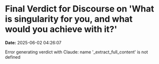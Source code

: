 # Final Verdict for Discourse on 'What is singularity for you, and what would you achieve with it?'

**Date:** 2025-06-02 04:26:07

Error generating verdict with Claude: name '_extract_full_content' is not defined